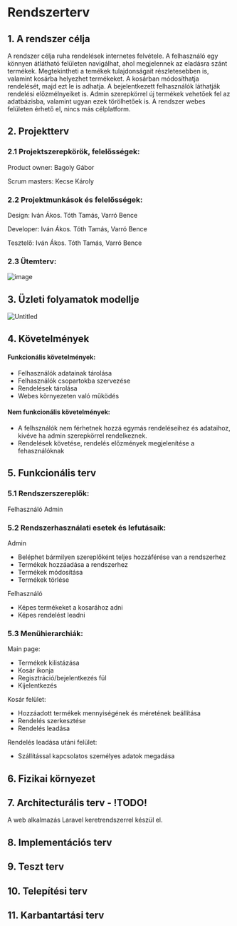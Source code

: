 # Rendszerterv
## 1. A rendszer célja
A rendszer célja ruha rendelések internetes felvétele. A felhasználó egy könnyen átlátható felületen navigálhat, ahol megjelennek az eladásra szánt termékek. Megtekintheti a temékek tulajdonságait részletesebben is, valamint kosárba helyezhet termékeket. A kosárban módosíthatja rendelését, majd ezt le is adhatja. A bejelentkezett felhasználók láthatják rendelési előzmélnyeiket is. Admin szerepkörrel új termékek vehetőek fel az adatbázisba, valamint ugyan ezek törölhetőek is. A rendszer webes felületen érhető el, nincs más célplatform.
## 2. Projektterv
### 2.1 Projektszerepkörök, felelősségek:
Product owner: Bagoly Gábor

Scrum masters: Kecse Károly
### 2.2 Projektmunkások és felelősségek:
Design: Iván Ákos. Tóth Tamás, Varró Bence

Developer: Iván Ákos. Tóth Tamás, Varró Bence

Tesztelő: Iván Ákos. Tóth Tamás, Varró Bence

### 2.3 Ütemterv:
![image](https://user-images.githubusercontent.com/103049058/199763064-5829f004-9d7b-4a69-95ff-584da699eca1.png)

## 3. Üzleti folyamatok modellje
![Untitled](https://user-images.githubusercontent.com/78543866/199767167-20d6600e-c66a-470c-9811-53f201a659bf.png)


## 4. Követelmények
#### Funkcionális követelmények:
- Felhasználók adatainak tárolása
- Felhasználók csopartokba szervezése
- Rendelések tárolása
- Webes környezeten való működés
#### Nem funkcionális követelmények:
- A felhsználók nem férhetnek hozzá egymás rendeléseihez és adataihoz, kivéve ha admin szerepkörrel rendelkeznek.
- Rendelések követése, rendelés előzmények megjelenítése a fehasználóknak
## 5. Funkcionális terv
### 5.1 Rendszerszereplők:
Felhasználó
Admin

### 5.2  Rendszerhasználati esetek és lefutásaik:
Admin
- Beléphet bármilyen szereplőként teljes hozzáférése van a rendszerhez
- Termékek hozzáadása a rendszerhez
- Termékek módosítása
- Termékek törlése

Felhasználó 
- Képes termékeket a kosarához adni
- Képes rendelést leadni

### 5.3 Menühierarchiák:
Main page:
- Termékek kilistázása
- Kosár ikonja
- Regisztráció/bejelentkezés fül
- Kijelentkezés

Kosár felület:
- Hozzáadott termékek mennyiségének és méretének beállítása
- Rendelés szerkesztése
- Rendelés leadása

Rendelés leadása utáni felület:
- Szállítással kapcsolatos személyes adatok megadása

## 6. Fizikai környezet
## 7. Architecturális terv  - !TODO!
A web alkalmazás Laravel keretrendszerrel készül el.
## 8. Implementációs terv
## 9. Teszt terv
## 10. Telepítési terv
## 11. Karbantartási terv

